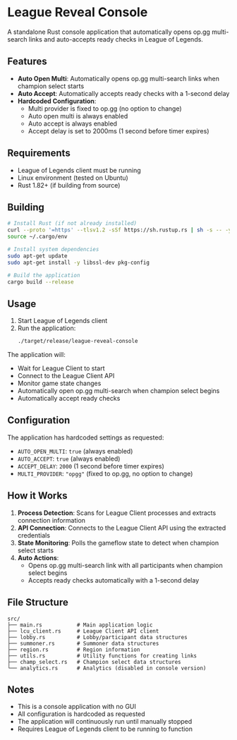 # League Reveal Console

A standalone Rust console application that automatically opens op.gg multi-search links and auto-accepts ready checks in League of Legends.

## Features

- **Auto Open Multi**: Automatically opens op.gg multi-search links when champion select starts
- **Auto Accept**: Automatically accepts ready checks with a 1-second delay
- **Hardcoded Configuration**: 
  - Multi provider is fixed to op.gg (no option to change)
  - Auto open multi is always enabled
  - Auto accept is always enabled
  - Accept delay is set to 2000ms (1 second before timer expires)

## Requirements

- League of Legends client must be running
- Linux environment (tested on Ubuntu)
- Rust 1.82+ (if building from source)

## Building

```bash
# Install Rust (if not already installed)
curl --proto '=https' --tlsv1.2 -sSf https://sh.rustup.rs | sh -s -- -y
source ~/.cargo/env

# Install system dependencies
sudo apt-get update
sudo apt-get install -y libssl-dev pkg-config

# Build the application
cargo build --release
```

## Usage

1. Start League of Legends client
2. Run the application:
   ```bash
   ./target/release/league-reveal-console
   ```

The application will:
- Wait for League Client to start
- Connect to the League Client API
- Monitor game state changes
- Automatically open op.gg multi-search when champion select begins
- Automatically accept ready checks

## Configuration

The application has hardcoded settings as requested:
- `AUTO_OPEN_MULTI`: `true` (always enabled)
- `AUTO_ACCEPT`: `true` (always enabled)  
- `ACCEPT_DELAY`: `2000` (1 second before timer expires)
- `MULTI_PROVIDER`: `"opgg"` (fixed to op.gg, no option to change)

## How it Works

1. **Process Detection**: Scans for League Client processes and extracts connection information
2. **API Connection**: Connects to the League Client API using the extracted credentials
3. **State Monitoring**: Polls the gameflow state to detect when champion select starts
4. **Auto Actions**: 
   - Opens op.gg multi-search link with all participants when champion select begins
   - Accepts ready checks automatically with a 1-second delay

## File Structure

```
src/
├── main.rs           # Main application logic
├── lcu_client.rs     # League Client API client
├── lobby.rs          # Lobby/participant data structures
├── summoner.rs       # Summoner data structures  
├── region.rs         # Region information
├── utils.rs          # Utility functions for creating links
├── champ_select.rs   # Champion select data structures
└── analytics.rs      # Analytics (disabled in console version)
```

## Notes

- This is a console application with no GUI
- All configuration is hardcoded as requested
- The application will continuously run until manually stopped
- Requires League of Legends client to be running to function